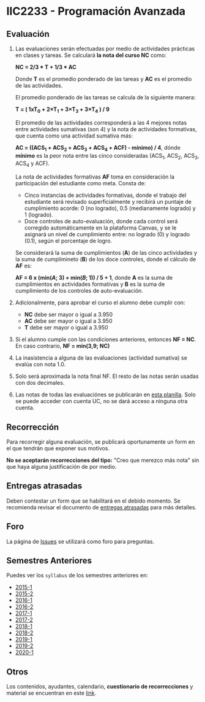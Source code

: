 # IIC2233 - Programación Avanzada

## Evaluación

1. Las evaluaciones serán efectuadas por medio de actividades prácticas en clases y tareas. Se calculará **la nota del curso NC** como:

    **NC = 2/3 * T + 1/3 * AC**

    Donde **T** es el promedio ponderado de las tareas y **AC** es el promedio de las actividades.

    El promedio ponderado de las tareas se calcula de la siguiente manera:

    **T = ( 1xT<sub>0</sub> + 2×T<sub>1</sub> + 3×T<sub>3</sub> + 3×T<sub>4</sub> ) / 9**

    El promedio de las actividades corresponderá a las 4 mejores notas entre actividades sumativas (son 4) y la nota de actividades formativas, que cuenta como una actividad sumativa más:

    **AC = ((ACS<sub>1</sub> + ACS<sub>2</sub> + ACS<sub>3</sub> + ACS<sub>4</sub> + ACF) - mínimo) / 4**, dónde **mínimo** es la peor nota entre las cinco consideradas (ACS<sub>1</sub>, ACS<sub>2</sub>, ACS<sub>3</sub>, ACS<sub>4</sub> y ACF).

    La nota de actividades formativas **AF** toma en consideración la participación del estudiante como meta.
    Consta de:
    - Cinco instancias de actividades formativas, donde el trabajo del estudiante será revisado superficialmente y recibirá un puntaje de cumplimiento acorde:
    0 (no logrado), 0.5 (medianamente logrado) y 1 (logrado).
    - Doce controles de auto-evaluación, donde cada control será corregido automáticamente en la plataforma Canvas, y se le asignará un nivel de cumplimiento entre: no logrado (0) y logrado (0.1), según el porcentaje de logro.

    Se considerará la suma de cumplimientos (**A**) de las cinco actividades y la suma de cumplimineto (**B**) de los doce controles, donde el cálculo de **AF** es:

    **AF = 6 x (min(*A*; 3) + min(*B*; 1)) / 5 + 1**, donde **A** es la suma de cumplimientos en actividades formativas y **B** es la suma de cumplimiento de los controles de auto-evaluación.

2. Adicionalmente, para aprobar el curso el alumno debe cumplir con:

    - **NC** debe ser mayor o igual a 3.950
    - **AC** debe ser mayor o igual a 3.950
    - **T** debe ser mayor o igual a 3.950

3. Si el alumno cumple con las condiciones anteriores, entonces **NF = NC**. En caso contrario, **NF = min(3,9; NC)**

4. La inasistencia a alguna de las evaluaciones (actividad sumativa) se evalúa con nota 1.0.

5. Solo será aproximada la nota final NF. El resto de las notas serán usadas con dos decimales.

6. Las notas de todas las evaluaciónes se publicarán en [esta planilla](#). Solo se puede acceder con cuenta UC, no se dará acceso a ninguna otra cuenta.

## Recorrección

Para recorregir alguna evaluación, se publicará oportunamente un form en el que tendrán que exponer sus motivos.

**No se aceptarán recorrecciones del tipo:** "Creo que merezco más nota" sin que haya alguna justificación de por medio.

## Entregas atrasadas

Deben contestar un form que se habilitará en el debido momento. Se recomienda revisar el documento de [entregas atrasadas](https://github.com/IIC2233/syllabus/blob/master/Archivos%20Importantes/Terminos%20y%20condiciones%20para%20entregas%20atrasadas.md) para más detalles.

## Foro

La página de [Issues](../../issues) se utilizará como foro para preguntas.


## Semestres Anteriores

Puedes ver los `syllabus` de los semestres anteriores en:
- [2015-1](https://github.com/IIC2233-2015-1/syllabus)
- [2015-2](https://github.com/IIC2233-2015-2/syllabus)
- [2016-1](https://github.com/IIC2233-2016-1/syllabus)
- [2016-2](https://github.com/IIC2233-2016-02/Syllabus)
- [2017-1](https://github.com/IIC2233/Syllabus-2017-1)
- [2017-2](https://github.com/IIC2233/Syllabus-2017-2)
- [2018-1](https://github.com/IIC2233/Syllabus-2018-1)
- [2018-2](https://github.com/IIC2233/Syllabus-2018-2)
- [2019-1](https://github.com/IIC2233/syllabus-2019-1)
- [2019-2](https://github.com/IIC2233/syllabus-2019-2)
- [2020-1](https://github.com/IIC2233/syllabus-2020-1)

## Otros

Los contenidos, ayudantes, calendario, **cuestionario de recorrecciones** y material se encuentran en este [link](https://iic2233.github.io/).
